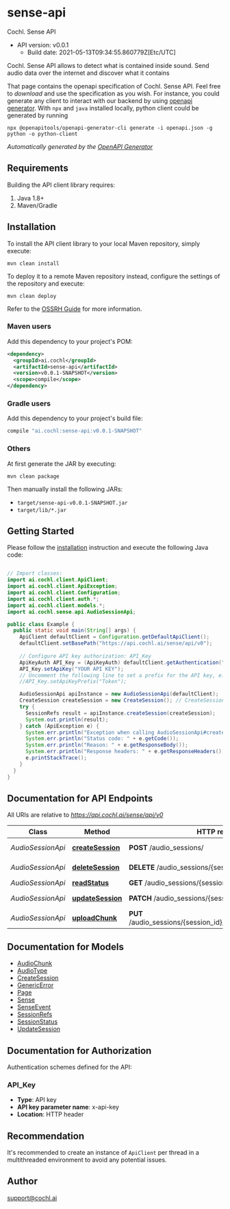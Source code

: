 # sense-api

Cochl. Sense API
- API version: v0.0.1
  - Build date: 2021-05-13T09:34:55.860779Z[Etc/UTC]

Cochl. Sense API allows to detect what is contained inside sound. Send audio
data over the internet and discover what it contains

That page contains the openapi specification of Cochl. Sense API.
Feel free to *download* and use the specification as you wish. For instance, 
you could generate any client to interact with our backend by using 
[openapi generator](https://openapi-generator.tech/). With `npx` and `java` 
installed locally, python client could be generated by running  

```
npx @openapitools/openapi-generator-cli generate -i openapi.json -g python -o python-client
```



*Automatically generated by the [OpenAPI Generator](https://openapi-generator.tech)*


## Requirements

Building the API client library requires:
1. Java 1.8+
2. Maven/Gradle

## Installation

To install the API client library to your local Maven repository, simply execute:

```shell
mvn clean install
```

To deploy it to a remote Maven repository instead, configure the settings of the repository and execute:

```shell
mvn clean deploy
```

Refer to the [OSSRH Guide](http://central.sonatype.org/pages/ossrh-guide.html) for more information.

### Maven users

Add this dependency to your project's POM:

```xml
<dependency>
  <groupId>ai.cochl</groupId>
  <artifactId>sense-api</artifactId>
  <version>v0.0.1-SNAPSHOT</version>
  <scope>compile</scope>
</dependency>
```

### Gradle users

Add this dependency to your project's build file:

```groovy
compile "ai.cochl:sense-api:v0.0.1-SNAPSHOT"
```

### Others

At first generate the JAR by executing:

```shell
mvn clean package
```

Then manually install the following JARs:

* `target/sense-api-v0.0.1-SNAPSHOT.jar`
* `target/lib/*.jar`

## Getting Started

Please follow the [installation](#installation) instruction and execute the following Java code:

```java

// Import classes:
import ai.cochl.client.ApiClient;
import ai.cochl.client.ApiException;
import ai.cochl.client.Configuration;
import ai.cochl.client.auth.*;
import ai.cochl.client.models.*;
import ai.cochl.sense.api.AudioSessionApi;

public class Example {
  public static void main(String[] args) {
    ApiClient defaultClient = Configuration.getDefaultApiClient();
    defaultClient.setBasePath("https://api.cochl.ai/sense/api/v0");
    
    // Configure API key authorization: API_Key
    ApiKeyAuth API_Key = (ApiKeyAuth) defaultClient.getAuthentication("API_Key");
    API_Key.setApiKey("YOUR API KEY");
    // Uncomment the following line to set a prefix for the API key, e.g. "Token" (defaults to null)
    //API_Key.setApiKeyPrefix("Token");

    AudioSessionApi apiInstance = new AudioSessionApi(defaultClient);
    CreateSession createSession = new CreateSession(); // CreateSession | 
    try {
      SessionRefs result = apiInstance.createSession(createSession);
      System.out.println(result);
    } catch (ApiException e) {
      System.err.println("Exception when calling AudioSessionApi#createSession");
      System.err.println("Status code: " + e.getCode());
      System.err.println("Reason: " + e.getResponseBody());
      System.err.println("Response headers: " + e.getResponseHeaders());
      e.printStackTrace();
    }
  }
}

```

## Documentation for API Endpoints

All URIs are relative to *https://api.cochl.ai/sense/api/v0*

Class | Method | HTTP request | Description
------------ | ------------- | ------------- | -------------
*AudioSessionApi* | [**createSession**](docs/AudioSessionApi.md#createSession) | **POST** /audio_sessions/ | Create Session
*AudioSessionApi* | [**deleteSession**](docs/AudioSessionApi.md#deleteSession) | **DELETE** /audio_sessions/{session_id} | Delete Session
*AudioSessionApi* | [**readStatus**](docs/AudioSessionApi.md#readStatus) | **GET** /audio_sessions/{session_id}/status | Read Status
*AudioSessionApi* | [**updateSession**](docs/AudioSessionApi.md#updateSession) | **PATCH** /audio_sessions/{session_id} | Update Session
*AudioSessionApi* | [**uploadChunk**](docs/AudioSessionApi.md#uploadChunk) | **PUT** /audio_sessions/{session_id}/chunks/{chunk_sequence} | Upload Chunk


## Documentation for Models

 - [AudioChunk](docs/AudioChunk.md)
 - [AudioType](docs/AudioType.md)
 - [CreateSession](docs/CreateSession.md)
 - [GenericError](docs/GenericError.md)
 - [Page](docs/Page.md)
 - [Sense](docs/Sense.md)
 - [SenseEvent](docs/SenseEvent.md)
 - [SessionRefs](docs/SessionRefs.md)
 - [SessionStatus](docs/SessionStatus.md)
 - [UpdateSession](docs/UpdateSession.md)


## Documentation for Authorization

Authentication schemes defined for the API:
### API_Key

- **Type**: API key
- **API key parameter name**: x-api-key
- **Location**: HTTP header


## Recommendation

It's recommended to create an instance of `ApiClient` per thread in a multithreaded environment to avoid any potential issues.

## Author

support@cochl.ai

